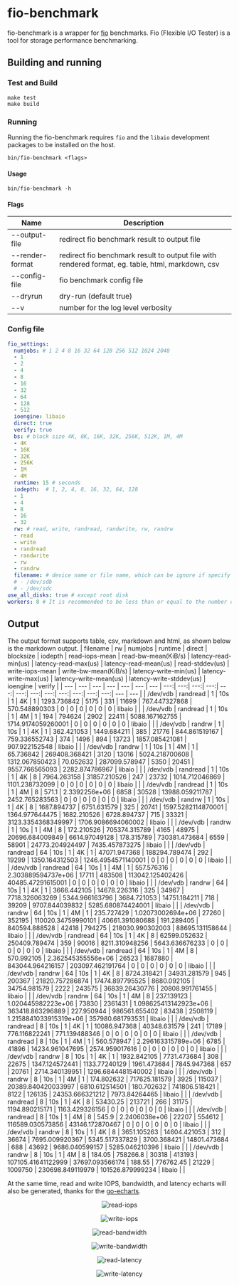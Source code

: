 # fio-benchmark

fio-benchmark is a wrapper for [fio](https://github.com/axboe/fio) benchmarks. Fio (Flexible I/O Tester) is a tool for storage performance benchmarking.

## Building and running

### Test and Build

```
make test
make build 
```

### Running

Running the fio-benchmark requires `fio` and the `libaio` development packages to be installed on the host.

```
bin/fio-benchmark <flags>
```

#### Usage

```
bin/fio-benchmark -h
```

#### Flags
| Name            |  Description |
|-----------------|--------------------------------------------------------------------------------------------------|
| --output-file   | redirect fio benchmark result to output file                                                     |
| --render-format | redirect fio benchmark result to output file with rendered format, eg. table, html, markdown, csv|
| --config-file   | fio benchmark config file                                                                        |
| --dryrun        | dry-run (default true)                                                                           |
| --v             | number for the log level verbosity                                                               |

### Config file
```yaml
fio_settings:
  numjobs: # 1 2 4 8 16 32 64 128 256 512 1024 2048
  - 1
  - 2
  - 4
  - 8
  - 16
  - 32
  - 64
  - 128
  - 512
  ioengine: libaio
  direct: true
  verify: true
  bs: # block size 4K, 8K, 16K, 32K, 256K, 512K, 1M, 4M
  - 4K
  - 16K
  - 32K 
  - 256K 
  - 1M
  - 4M
  runtime: 15 # seconds
  iodepth:  # 1, 2, 4, 8, 16, 32, 64, 128
  - 1
  - 4
  - 8
  - 16
  - 32
  rw: # read, write, randread, randwrite, rw, randrw
  - read
  - write
  - randread
  - randwrite
  - rw
  - randrw
  filename: # device name or file name, which can be ignore if specify `use_all_disks`
  # - /dev/sdb
  # - /dev/sdc
use_all_disks: true # except root disk
workers: 8 # It is recommended to be less than or equal to the number of disks
```

## Output
The output format supports table, csv, markdown and html, as shown below is the markdown output.
| filename | rw | numjobs | runtime | direct | blocksize | iodepth | read-iops-mean | read-bw-mean(KiB/s) | latency-read-min(us) | latency-read-max(us) | latency-read-mean(us) | read-stddev(us) | write-iops-mean | write-bw-mean(KiB/s) | latency-write-min(us) | latency-write-max(us) | latency-write-mean(us) | latency-write-stddev(us) | ioengine | verify |
| --- | --- | --- | --- | --- | --- | --- | ---:| ---:| ---:| ---:| ---:| ---:| ---:| ---:| ---:| ---:| ---:| ---:| --- | --- |
| /dev/vdb | randread | 1 | 10s | 1 | 4K | 1 | 1293.736842 | 5175 | 331 | 11699 | 767.447327868 | 570.548890303 | 0 | 0 | 0 | 0 | 0 | 0 | libaio |  |
| /dev/vdb | randread | 1 | 10s | 1 | 4M | 1 | 194 | 794624 | 2902 | 22411 | 5088.167162755 | 1714.9174059260001 | 0 | 0 | 0 | 0 | 0 | 0 | libaio |  |
| /dev/vdb | randrw | 1 | 10s | 1 | 4K | 1 | 362.421053 | 1449.684211 | 385 | 21776 | 844.861519167 | 759.336552743 | 374 | 1496 | 894 | 13723 | 1857.085421081 | 907.922152548 | libaio |  |
| /dev/vdb | randrw | 1 | 10s | 1 | 4M | 1 | 65.736842 | 269408.368421 | 3120 | 13016 | 5024.218700608 | 1312.067850423 | 70.052632 | 287099.578947 | 5350 | 20451 | 9557.766565093 | 2282.874786967 | libaio |  |
| /dev/vdb | randread | 1 | 10s | 1 | 4K | 8 | 7964.263158 | 31857.210526 | 247 | 23732 | 1014.712046869 | 1101.238732099 | 0 | 0 | 0 | 0 | 0 | 0 | libaio |  |
| /dev/vdb | randread | 1 | 10s | 1 | 4M | 8 | 571.1 | 2.3392256e+06 | 6858 | 30528 | 13988.059211787 | 2452.765283563 | 0 | 0 | 0 | 0 | 0 | 0 | libaio |  |
| /dev/vdb | randrw | 1 | 10s | 1 | 4K | 8 | 1687.894737 | 6751.631579 | 325 | 20741 | 1597.5282114870001 | 1364.977644475 | 1682.210526 | 6728.894737 | 715 | 33321 | 3123.3354368349997 | 1706.9086694060002 | libaio |  |
| /dev/vdb | randrw | 1 | 10s | 1 | 4M | 8 | 172.210526 | 705374.315789 | 4165 | 48975 | 20696.684009849 | 6614.97049128 | 178.315789 | 730381.473684 | 6559 | 58901 | 24773.204924497 | 7435.457873275 | libaio |  |
| /dev/vdb | randread | 64 | 10s | 1 | 4K | 1 | 47071.947368 | 188294.789474 | 292 | 19299 | 1350.164312503 | 1246.4954571140001 | 0 | 0 | 0 | 0 | 0 | 0 | libaio |  |
| /dev/vdb | randread | 64 | 10s | 1 | 4M | 1 | 557.576316 | 2.303889594737e+06 | 17711 | 483508 | 113042.125402426 | 40485.47291615001 | 0 | 0 | 0 | 0 | 0 | 0 | libaio |  |
| /dev/vdb | randrw | 64 | 10s | 1 | 4K | 1 | 3666.442105 | 14678.226316 | 325 | 34967 | 7718.326063269 | 5344.966163796 | 3684.721053 | 14751.184211 | 718 | 39209 | 9707.844039832 | 5285.680874424001 | libaio |  |
| /dev/vdb | randrw | 64 | 10s | 1 | 4M | 1 | 235.727429 | 1.02073002694e+06 | 27260 | 352195 | 110020.34759990101 | 40661.391080688 | 191.289405 | 840594.888528 | 42418 | 794275 | 218030.990302003 | 88695.131158644 | libaio |  |
| /dev/vdb | randread | 64 | 10s | 1 | 4K | 8 | 62599.052632 | 250409.789474 | 359 | 90016 | 8211.310948256 | 5643.636676233 | 0 | 0 | 0 | 0 | 0 | 0 | libaio |  |
| /dev/vdb | randread | 64 | 10s | 1 | 4M | 8 | 570.992105 | 2.362545355556e+06 | 26523 | 1687880 | 843044.964216157 | 203097.462191764 | 0 | 0 | 0 | 0 | 0 | 0 | libaio |  |
| /dev/vdb | randrw | 64 | 10s | 1 | 4K | 8 | 8724.318421 | 34931.281579 | 945 | 200367 | 21820.757286874 | 17474.897795525 | 8680.092105 | 34754.981579 | 2222 | 243575 | 36839.26430776 | 20808.991761455 | libaio |  |
| /dev/vdb | randrw | 64 | 10s | 1 | 4M | 8 | 237.139123 | 1.020445982223e+06 | 73830 | 2361431 | 1.098625413142923e+06 | 363418.863296889 | 227.950944 | 986561.655402 | 83438 | 2508119 | 1.2158841033915319e+06 | 357980.681793531 | libaio |  |
| /dev/vdb | randread | 8 | 10s | 1 | 4K | 1 | 10086.947368 | 40348.631579 | 241 | 17189 | 776.116822241 | 771.139488346 | 0 | 0 | 0 | 0 | 0 | 0 | libaio |  |
| /dev/vdb | randread | 8 | 10s | 1 | 4M | 1 | 560.578947 | 2.296163315789e+06 | 6785 | 41896 | 14234.961047695 | 2574.959017616 | 0 | 0 | 0 | 0 | 0 | 0 | libaio |  |
| /dev/vdb | randrw | 8 | 10s | 1 | 4K | 1 | 1932.842105 | 7731.473684 | 308 | 22675 | 1347.124572441 | 1133.77240129 | 1961.473684 | 7845.947368 | 657 | 20761 | 2714.340139951 | 1296.6844481540002 | libaio |  |
| /dev/vdb | randrw | 8 | 10s | 1 | 4M | 1 | 174.802632 | 717625.181579 | 3925 | 115037 | 20389.840420033997 | 6810.612514501 | 180.702632 | 741806.518421 | 8122 | 126135 | 24353.666321212 | 7973.84264465 | libaio |  |
| /dev/vdb | randread | 8 | 10s | 1 | 4K | 8 | 53430.25 | 213721 | 266 | 31175 | 1194.890215171 | 1163.429326156 | 0 | 0 | 0 | 0 | 0 | 0 | libaio |  |
| /dev/vdb | randread | 8 | 10s | 1 | 4M | 8 | 545.9 | 2.2406038e+06 | 22207 | 554612 | 116589.030573856 | 43146.172870467 | 0 | 0 | 0 | 0 | 0 | 0 | libaio |  |
| /dev/vdb | randrw | 8 | 10s | 1 | 4K | 8 | 3651.105263 | 14604.421053 | 312 | 36674 | 7695.009920367 | 5345.517337829 | 3700.368421 | 14801.473684 | 688 | 43692 | 9686.040599157 | 5285.046210396 | libaio |  |
| /dev/vdb | randrw | 8 | 10s | 1 | 4M | 8 | 184.05 | 758266.8 | 30318 | 413193 | 107105.41641122999 | 37697.093566174 | 188.55 | 776762.45 | 21229 | 1009750 | 230698.849119979 | 101526.879999234 | libaio |  |

At the same time, read and write IOPS, bandwidth, and latency echarts will also be generated, thanks for the [go-echarts](https://github.com/go-echarts/go-echarts).
<p align="center">
    <img src="./assets/read-iops.png" alt="read-iops">
</p>
<p align="center">
    <img src="./assets/write-iops.png" alt="write-iops">
</p>
<p align="center">
    <img src="./assets/read-bandwidth.png" alt="read-bandwidth">
</p>
<p align="center">
    <img src="./assets/write-bandwidth.png" alt="write-bandwidth">
</p>
<p align="center">
    <img src="./assets/read-latency.png" alt="read-latency">
</p>
<p align="center">
    <img src="./assets/write-latency.png" alt="write-latency">
</p>
